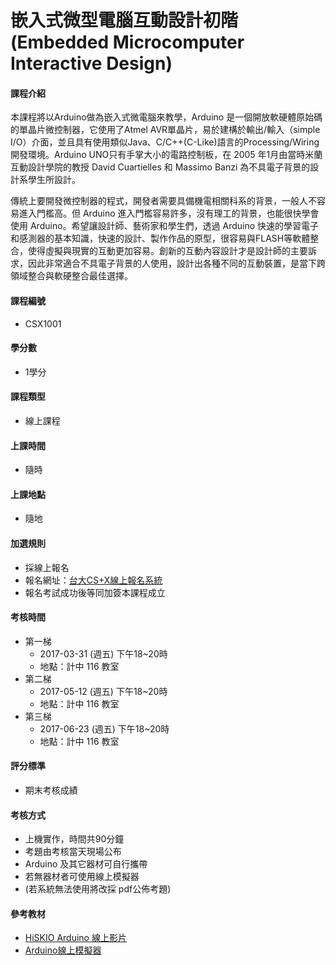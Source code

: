 # 嵌入式微型電腦互動設計初階 \(Embedded Microcomputer Interactive Design\)

#### 課程介紹


本課程將以Arduino做為嵌入式微電腦來教學，Arduino 是一個開放軟硬體原始碼的單晶片微控制器，它使用了Atmel AVR單晶片，易於建構於輸出/輸入（simple I/O）介面，並且具有使用類似Java、C/C++\(C-Like\)語言的Processing/Wiring開發環境。Arduino UNO只有手掌大小的電路控制板，在 2005 年1月由當時米蘭互動設計學院的教授 David Cuartielles 和 Massimo Banzi 為不具電子背景的設計系學生所設計。

傳統上要開發微控制器的程式，開發者需要具備機電相關科系的背景，一般人不容易進入門檻高。但 Arduino 進入門檻容易許多，沒有理工的背景，也能很快學會使用 Arduino。希望讓設計師、藝術家和學生們，透過 Arduino 快速的學習電子和感測器的基本知識，快速的設計、製作作品的原型，很容易與FLASH等軟體整合，使得虛擬與現實的互動更加容易。創新的互動內容設計才是設計師的主要訴求，因此非常適合不具電子背景的人使用，設計出各種不同的互動裝置，是當下跨領域整合與軟硬整合最佳選擇。


#### 課程編號

* CSX1001

#### 學分數

* 1學分

#### 課程類型

* 線上課程

#### 上課時間

* 隨時

#### 上課地點

* 隨地

#### 加選規則

* 採線上報名
* 報名網址：[台大CS+X線上報名系統](https://csx.aca.ntu.edu.tw/course)
* 報名考試成功後等同加簽本課程成立 

#### 考核時間

* 第一梯
  * 2017-03-31 \(週五\) 下午18~20時
  * 地點：計中 116 教室
* 第二梯
  * 2017-05-12 \(週五\) 下午18~20時
  * 地點：計中 116 教室
* 第三梯
  * 2017-06-23 \(週五\) 下午18~20時
  * 地點：計中 116 教室 

#### 評分標準

* 期末考核成績

#### 考核方式

* 上機實作，時間共90分鐘
* 考題由考核當天現場公布
* Arduino 及其它器材可自行攜帶
* 若無器材者可使用線上模擬器
* \(若系統無法使用將改採 pdf公佈考題\)

#### 參考教材

* [HiSKIO Arduino 線上影片](https://hiskio.com/course/70)
* [Arduino線上模擬器](https://circuits.io/)



